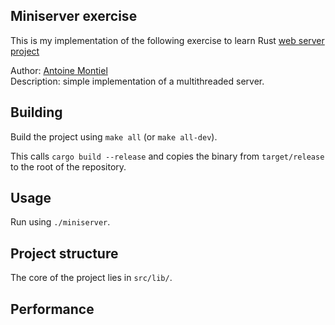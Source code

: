 ## Miniserver exercise

This is my implementation of the following exercise to learn Rust [web server project](https://doc.rust-lang.org/book/ch20-00-final-project-a-web-server.html)

Author: [Antoine Montiel](mailto:) <br>
Description: simple implementation of a multithreaded server.

## Building

Build the project using `make all` (or `make all-dev`).

This calls `cargo build --release` and copies the binary from `target/release` to the root of the repository.

## Usage

Run using `./miniserver`.

## Project structure

The core of the project lies in `src/lib/`.

## Performance

